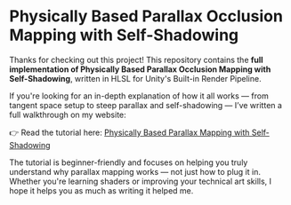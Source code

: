 # Physically Based Parallax Occlusion Mapping with Self-Shadowing

Thanks for checking out this project!
This repository contains the **full implementation of Physically Based Parallax Occlusion Mapping with Self-Shadowing**, written in HLSL for Unity's Built-in Render Pipeline.

If you're looking for an in-depth explanation of how it all works — from tangent space setup to steep parallax and self-shadowing — I’ve written a full walkthrough on my website:

👉 Read the tutorial here:
[Physically Based Parallax Mapping with Self-Shadowing](https://bentobaux.github.io/posts/physically-based-parallax-occlusion-mapping-with-self-shadowing/)

The tutorial is beginner-friendly and focuses on helping you truly understand why parallax mapping works — not just how to plug it in.
Whether you're learning shaders or improving your technical art skills, I hope it helps you as much as writing it helped me.
